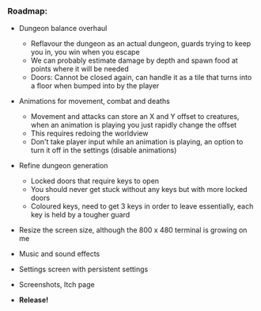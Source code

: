 ### **Roadmap:**
 * Dungeon balance overhaul
    * Reflavour the dungeon as an actual dungeon, guards trying to keep you in, you win when you escape
    * We can probably estimate damage by depth and spawn food at points where it will be needed
    * Doors: Cannot be closed again, can handle it as a tile that turns into a floor when bumped into by the player

 * Animations for movement, combat and deaths
    * Movement and attacks can store an X and Y offset to creatures, when an animation is playing you just rapidly change the offset
    * This requires redoing the worldview
    * Don't take player input while an animation is playing, an option to turn it off in the settings (disable animations)

 * Refine dungeon generation
    * Locked doors that require keys to open
    * You should never get stuck without any keys but with more locked doors
    * Coloured keys, need to get 3 keys in order to leave essentially, each key is held by a tougher guard

 * Resize the screen size, although the 800 x 480 terminal is growing on me

 * Music and sound effects

 * Settings screen with persistent settings

 * Screenshots, Itch page

 * **Release!**
